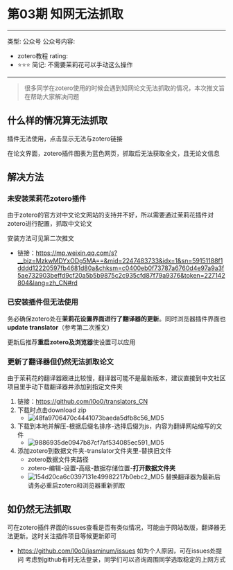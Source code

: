 # 第03期 知网无法抓取

---
类型: 公众号
公众号内容:
  - zotero教程
rating:
  - ⭐⭐⭐
简记: 不需要茉莉花可以手动这么操作
---

>很多同学在zotero使用的时候会遇到知网论文无法抓取的情况，本次推文旨在帮助大家解决问题

## 什么样的情况算无法抓取

插件无法使用，点击显示无法与zotero链接

在论文界面，zotero插件图表为蓝色网页，抓取后无法获取全文，且无论文信息

## 解决方法

### 未安装茉莉花zotero插件

由于zotero的官方对中文论文网站的支持并不好，所以需要通过茉莉花插件对zotero进行配置，抓取中文论文

安装方法可见第二次推文

- 链接：https://mp.weixin.qq.com/s?__biz=MzkwMDYxODg5MA==&mid=2247483733&idx=1&sn=59151188f1dddd12220597fb4681d80a&chksm=c0400eb0f73787a6760d4e97a9a3f5ae732903beffd9cf20a5b5b9875c2c935cfd87f79a9376&token=227142804&lang=zh_CN#rd

### 已安装插件但无法使用

务必确保zotero处在**茉莉花设置界面进行了翻译器的更新**。同时浏览器插件界面也**update translator**（参考第二次推文）

更新后推荐**重启zotero及浏览器**使设置可以应用

### 更新了翻译器但仍然无法抓取论文

由于茉莉花的翻译器跟进比较慢，翻译器可能不是最新版本，建议直接到中文社区项目里手动下载翻译器并添加到指定文件夹

1. 链接：https://github.com/l0o0/translators_CN
2. 下载时点击download zip
	- ![48fa9706470c4441073baeda5dfb8c56_MD5](https://pic-go-42.oss-cn-guangzhou.aliyuncs.com/img/48fa9706470c4441073baeda5dfb8c56_MD5.png)
3. 下载到本地并解压-根据后缀名排序-选择后缀为js，内容为翻译网站缩写的文件
	- ![9886935de0947b87cf7af534085ec591_MD5](https://pic-go-42.oss-cn-guangzhou.aliyuncs.com/img/9886935de0947b87cf7af534085ec591_MD5.png)
4. 添加zotero到数据文件夹-translator文件夹里-替换旧文件
	- zotero数据文件夹路径
	- zotero-编辑-设置-高级-数据存储位置-**打开数据文件夹**
	- ![154d20ca6c0397131e49982217b0ebc2_MD5](https://pic-go-42.oss-cn-guangzhou.aliyuncs.com/img/154d20ca6c0397131e49982217b0ebc2_MD5.png)
替换翻译器为最新后请务必重启zotero和浏览器重新抓取

## 如仍然无法抓取

可在zotero插件界面的issues查看是否有类似情况，可能由于网站改版，翻译器无法更新。这时关注插件项目等候更新即可

- https://github.com/l0o0/jasminum/issues
如为个人原因，可在issues处提问
考虑到github有时无法登录，同学们可以咨询周围同学选取稳定的上网方式